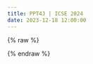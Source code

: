 ```yaml
---
title: PPT4J | ICSE 2024
date: 2023-12-18 12:00:00
---
```


{% raw %}
<script type="text/javascript" src="/js/pdfobject.min.js"></script>
<div id="paper"></div>
<script>PDFObject.embed("/docs/icse24.pdf", "#paper");</script>
<style>
.pdfobject-container { height: 50rem; border: 1rem solid rgba(0,0,0,.1); }
</style>
{% endraw %}